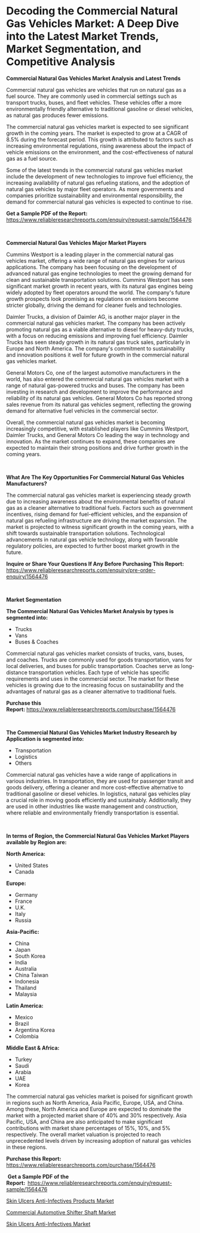 <p><h1>Decoding the Commercial Natural Gas Vehicles Market: A Deep Dive into the Latest Market Trends, Market Segmentation, and Competitive Analysis</h1></p><p><strong>Commercial Natural Gas Vehicles Market Analysis and Latest Trends</strong></p>
<p><p>Commercial natural gas vehicles are vehicles that run on natural gas as a fuel source. They are commonly used in commercial settings such as transport trucks, buses, and fleet vehicles. These vehicles offer a more environmentally friendly alternative to traditional gasoline or diesel vehicles, as natural gas produces fewer emissions.</p><p>The commercial natural gas vehicles market is expected to see significant growth in the coming years. The market is expected to grow at a CAGR of 8.5% during the forecast period. This growth is attributed to factors such as increasing environmental regulations, rising awareness about the impact of vehicle emissions on the environment, and the cost-effectiveness of natural gas as a fuel source.</p><p>Some of the latest trends in the commercial natural gas vehicles market include the development of new technologies to improve fuel efficiency, the increasing availability of natural gas refueling stations, and the adoption of natural gas vehicles by major fleet operators. As more governments and companies prioritize sustainability and environmental responsibility, the demand for commercial natural gas vehicles is expected to continue to rise.</p></p>
<p><strong>Get a Sample PDF of the Report:&nbsp;</strong> <a href="https://www.reliableresearchreports.com/enquiry/request-sample/1564476">https://www.reliableresearchreports.com/enquiry/request-sample/1564476</a></p>
<p>&nbsp;</p>
<p><strong>Commercial Natural Gas Vehicles Major Market Players</strong></p>
<p><p>Cummins Westport is a leading player in the commercial natural gas vehicles market, offering a wide range of natural gas engines for various applications. The company has been focusing on the development of advanced natural gas engine technologies to meet the growing demand for clean and sustainable transportation solutions. Cummins Westport has seen significant market growth in recent years, with its natural gas engines being widely adopted by fleet operators around the world. The company's future growth prospects look promising as regulations on emissions become stricter globally, driving the demand for cleaner fuels and technologies.</p><p>Daimler Trucks, a division of Daimler AG, is another major player in the commercial natural gas vehicles market. The company has been actively promoting natural gas as a viable alternative to diesel for heavy-duty trucks, with a focus on reducing emissions and improving fuel efficiency. Daimler Trucks has seen steady growth in its natural gas truck sales, particularly in Europe and North America. The company's commitment to sustainability and innovation positions it well for future growth in the commercial natural gas vehicles market.</p><p>General Motors Co, one of the largest automotive manufacturers in the world, has also entered the commercial natural gas vehicles market with a range of natural gas-powered trucks and buses. The company has been investing in research and development to improve the performance and reliability of its natural gas vehicles. General Motors Co has reported strong sales revenue from its natural gas vehicles segment, reflecting the growing demand for alternative fuel vehicles in the commercial sector.</p><p>Overall, the commercial natural gas vehicles market is becoming increasingly competitive, with established players like Cummins Westport, Daimler Trucks, and General Motors Co leading the way in technology and innovation. As the market continues to expand, these companies are expected to maintain their strong positions and drive further growth in the coming years.</p></p>
<p>&nbsp;</p>
<p><strong>What Are The Key Opportunities For Commercial Natural Gas Vehicles Manufacturers?</strong></p>
<p><p>The commercial natural gas vehicles market is experiencing steady growth due to increasing awareness about the environmental benefits of natural gas as a cleaner alternative to traditional fuels. Factors such as government incentives, rising demand for fuel-efficient vehicles, and the expansion of natural gas refueling infrastructure are driving the market expansion. The market is projected to witness significant growth in the coming years, with a shift towards sustainable transportation solutions. Technological advancements in natural gas vehicle technology, along with favorable regulatory policies, are expected to further boost market growth in the future.</p></p>
<p><strong>Inquire or Share Your Questions If Any Before Purchasing This Report:</strong> <a href="https://www.reliableresearchreports.com/enquiry/pre-order-enquiry/1564476">https://www.reliableresearchreports.com/enquiry/pre-order-enquiry/1564476</a></p>
<p>&nbsp;</p>
<p><strong>Market Segmentation</strong></p>
<p><strong>The Commercial Natural Gas Vehicles Market Analysis by types is segmented into:</strong></p>
<p><ul><li>Trucks</li><li>Vans</li><li>Buses & Coaches</li></ul></p>
<p><p>Commercial natural gas vehicles market consists of trucks, vans, buses, and coaches. Trucks are commonly used for goods transportation, vans for local deliveries, and buses for public transportation. Coaches serve as long-distance transportation vehicles. Each type of vehicle has specific requirements and uses in the commercial sector. The market for these vehicles is growing due to the increasing focus on sustainability and the advantages of natural gas as a cleaner alternative to traditional fuels.</p></p>
<p><strong>Purchase this Report:&nbsp;</strong><a href="https://www.reliableresearchreports.com/purchase/1564476">https://www.reliableresearchreports.com/purchase/1564476</a></p>
<p>&nbsp;</p>
<p><strong>The Commercial Natural Gas Vehicles Market Industry Research by Application is segmented into:</strong></p>
<p><ul><li>Transportation</li><li>Logistics</li><li>Others</li></ul></p>
<p><p>Commercial natural gas vehicles have a wide range of applications in various industries. In transportation, they are used for passenger transit and goods delivery, offering a cleaner and more cost-effective alternative to traditional gasoline or diesel vehicles. In logistics, natural gas vehicles play a crucial role in moving goods efficiently and sustainably. Additionally, they are used in other industries like waste management and construction, where reliable and environmentally friendly transportation is essential.</p></p>
<p>&nbsp;</p>
<p><strong>In terms of Region, the Commercial Natural Gas Vehicles Market Players available by Region are:</strong></p>
<p>
    <p> <strong> North America: </strong>
        <ul>
            <li>United States</li>
            <li>Canada</li>
        </ul>
        </p> 
    <p> <strong> Europe: </strong>
        <ul>
            <li>Germany</li>
            <li>France</li>
            <li>U.K.</li>
            <li>Italy</li>
            <li>Russia</li>
        </ul>
        </p> 
    <p> <strong> Asia-Pacific: </strong>
        <ul>
            <li>China</li>
            <li>Japan</li>
            <li>South Korea</li>
            <li>India</li>
            <li>Australia</li>
            <li>China Taiwan</li>
            <li>Indonesia</li>
            <li>Thailand</li>
            <li>Malaysia</li>
        </ul>
        </p> 
    <p> <strong> Latin America: </strong>
        <ul>
            <li>Mexico</li>
            <li>Brazil</li>
            <li>Argentina Korea</li>
            <li>Colombia</li>
        </ul>
        </p> 
    <p> <strong> Middle East & Africa: </strong>
        <ul>
            <li>Turkey</li>
            <li>Saudi</li>
            <li>Arabia</li>
            <li>UAE</li>
            <li>Korea</li>
        </ul>
    </p>
    </p>
<p><p>The commercial natural gas vehicles market is poised for significant growth in regions such as North America, Asia Pacific, Europe, USA, and China. Among these, North America and Europe are expected to dominate the market with a projected market share of 40% and 30% respectively. Asia Pacific, USA, and China are also anticipated to make significant contributions with market share percentages of 15%, 10%, and 5% respectively. The overall market valuation is projected to reach unprecedented levels driven by increasing adoption of natural gas vehicles in these regions.</p></p>
<p><strong>Purchase this Report: </strong><a href="https://www.reliableresearchreports.com/purchase/1564476">https://www.reliableresearchreports.com/purchase/1564476</a></p>
<p>&nbsp;<strong>Get a Sample PDF of the Report:&nbsp;&nbsp;</strong><a href="https://www.reliableresearchreports.com/enquiry/request-sample/1564476">https://www.reliableresearchreports.com/enquiry/request-sample/1564476</a></p>
<p><strong></strong></p>
<p><p><a href="https://view.publitas.com/reportprime-1/skin-ulcers-anti-infectives-products-market-research-report-provides-thorough-industry-overview-which-offers-an-in-depth-analysis-of-product-trends-and-new-market-divisions/">Skin Ulcers Anti-Infectives Products Market</a></p><p><a href="https://github.com/edytherolanlouisejk1miz0wig/Market-Research-Report-List-1/blob/main/commercial-automotive-shifter-shaft-market.md">Commercial Automotive Shifter Shaft Market</a></p><p><a href="https://view.publitas.com/reportprime-1/skin-ulcers-anti-infectives-market-provides-a-comprehensive-analysis-including-a-macro-overview-of-the-market-as-well-as-micro-details-such-as-market-size-and-competitive-landscape/">Skin Ulcers Anti-Infectives Market</a></p></p>